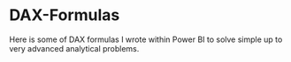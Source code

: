 # DAX-Formulas
Here is some of DAX formulas I wrote within Power BI to solve simple up to very advanced analytical problems.
